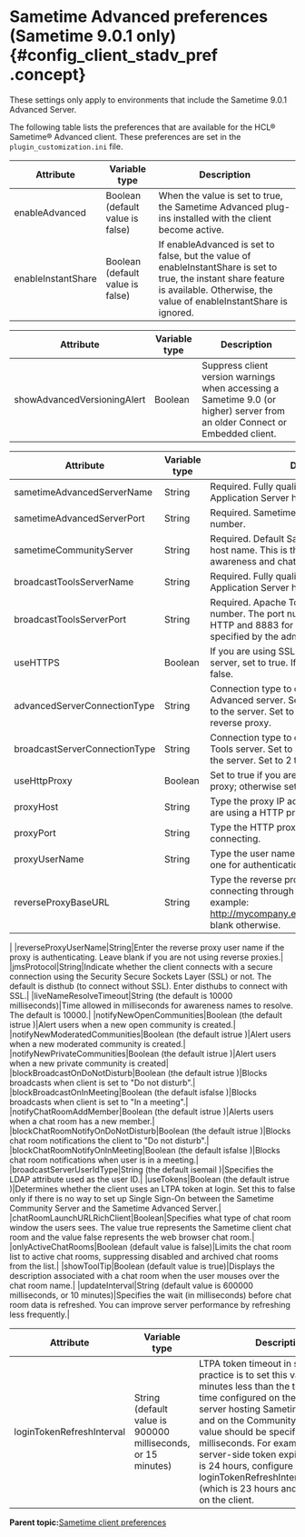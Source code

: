 # Sametime Advanced preferences \(Sametime 9.0.1 only\) {#config_client_stadv_pref .concept}

These settings only apply to environments that include the Sametime 9.0.1 Advanced Server.

The following table lists the preferences that are available for the HCL® Sametime® Advanced client. These preferences are set in the `plugin_customization.ini` file.

|Attribute|Variable type|Description|
|---------|-------------|-----------|
|enableAdvanced|Boolean \(default value is false\)|When the value is set to true, the Sametime Advanced plug-ins installed with the client become active.|
|enableInstantShare|Boolean \(default value is false\)|If enableAdvanced is set to false, but the value of enableInstantShare is set to true, the instant share feature is available. Otherwise, the value of enableInstantShare is ignored.|

|Attribute|Variable type|Description|
|---------|-------------|-----------|
|showAdvancedVersioningAlert|Boolean|Suppress client version warnings when accessing a Sametime 9.0 \(or higher\) server from an older Connect or Embedded client.|

|Attribute|Variable type|Description|
|---------|-------------|-----------|
|sametimeAdvancedServerName|String|Required. Fully qualified Apache Tomcat® Application Server host name, for example: sales.|
|sametimeAdvancedServerPort|String|Required. Sametime Advanced Server port number.|
|sametimeCommunityServer|String|Required. Default Sametime Community Server host name. This is the server users log in to for awareness and chat.|
|broadcastToolsServerName|String|Required. Fully qualified Apache Tomcat Application Server host name.|
|broadcastToolsServerPort|String|Required. Apache Tomcat Application Server port number. The port number is normally 1883 for HTTP and 8883 for SSL, but can be any port specified by the administrator.|
|useHTTPS|Boolean|If you are using SSL while connecting to the server, set to true. If you are using HTTP set to false.|
|advancedServerConnectionType|String|Connection type to connect to the Sametime Advanced server. Set to 0 for a direct connection to the server. Set to 1 to connect through a reverse proxy.|
|broadcastServerConnectionType|String|Connection type to connect to the Broadcast Tools server. Set to 1 for a direct connection to the server. Set to 2 to connect using SSL.|
|useHttpProxy|Boolean|Set to true if you are using an HTTP forward proxy; otherwise set it to false.|
|proxyHost|String|Type the proxy IP address or host name if you are using a HTTP proxy, otherwise leave it blank.|
|proxyPort|String|Type the HTTP proxy port to which you are connecting.|
|proxyUserName|String|Type the user name if the HTTP proxy requires one for authentication; otherwise leave it blank.|
|reverseProxyBaseURL|String|Type the reverse proxy base URL to use if connecting through a reverse proxy. For example: http://mycompany.example.com/mycontextLeave blank otherwise.

|
|reverseProxyUserName|String|Enter the reverse proxy user name if the proxy is authenticating. Leave blank if you are not using reverse proxies.|
|jmsProtocol|String|Indicate whether the client connects with a secure connection using the Security Secure Sockets Layer \(SSL\) or not. The default is disthub \(to connect without SSL\). Enter disthubs to connect with SSL.|
|liveNameResolveTimeout|String \(the default is 10000 milliseconds\)|Time allowed in milliseconds for awareness names to resolve. The default is 10000.|
|notifyNewOpenCommunities|Boolean \(the default istrue \)|Alert users when a new open community is created.|
|notifyNewModeratedCommunities|Boolean \(the default istrue \)|Alert users when a new moderated community is created.|
|notifyNewPrivateCommunities|Boolean \(the default istrue \)|Alert users when a new private community is created|
|blockBroadcastOnDoNotDisturb|Boolean \(the default istrue \)|Blocks broadcasts when client is set to "Do not disturb".|
|blockBroadcastOnInMeeting|Boolean \(the default isfalse \)|Blocks broadcasts when client is set to "In a meeting".|
|notifyChatRoomAddMember|Boolean \(the default istrue \)|Alerts users when a chat room has a new member.|
|blockChatRoomNotifyOnDoNotDisturb|Boolean \(the default istrue \)|Blocks chat room notifications the client to "Do not disturb".|
|blockChatRoomNotifyOnInMeeting|Boolean \(the default isfalse \)|Blocks chat room notifications when user is in a meeting.|
|broadcastServerUserIdType|String \(the default isemail \)|Specifies the LDAP attribute used as the user ID.|
|useTokens|Boolean \(the default istrue \)|Determines whether the client uses an LTPA token at login. Set this to false only if there is no way to set up Single Sign-On between the Sametime Community Server and the Sametime Advanced Server.|
|chatRoomLaunchURLRichClient|Boolean|Specifies what type of chat room window the users sees. The value true represents the Sametime client chat room and the value false represents the web browser chat room.|
|onlyActiveChatRooms|Boolean \(default value is false\)|Limits the chat room list to active chat rooms, suppressing disabled and archived chat rooms from the list.|
|showToolTip|Boolean \(default value is true\)|Displays the description associated with a chat room when the user mouses over the chat room name.|
|updateInterval|String \(default value is 600000 milliseconds, or 10 minutes\)|Specifies the wait \(in milliseconds\) before chat room data is refreshed. You can improve server performance by refreshing less frequently.|

|Attribute|Variable type|Description|
|---------|-------------|-----------|
|loginTokenRefreshInterval|String \(default value is 900000 milliseconds, or 15 minutes\)|LTPA token timeout in seconds. Best practice is to set this value to 5 minutes less than the token expiration time configured on the WebSphere server hosting Sametime Advanced, and on the Community Server. The value should be specified in milliseconds. For example, if the server-side token expiration timeout is 24 hours, configure loginTokenRefreshInterval=86100000 \(which is 23 hours and 55 minutes\) on the client.|

**Parent topic:**[Sametime client preferences](config_client_pref_tables.md)

